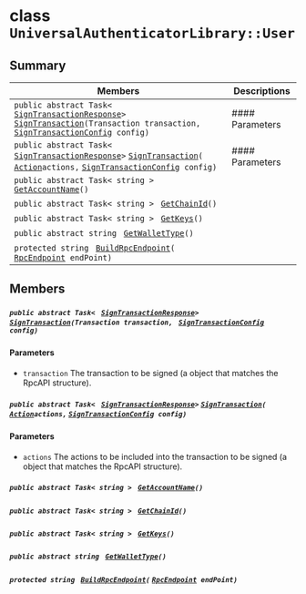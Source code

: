 # class `UniversalAuthenticatorLibrary::User` 

## Summary

 Members                                | Descriptions                                
----------------------------------------|---------------------------------------------
`public abstract Task< ` [`SignTransactionResponse`](UniversalAuthenticatorLibrary--SignTransactionResponse.md)` > ` [`SignTransaction`](#class_universal_authenticator_library_1_1_user_1a8474a94475897ca28fb2b4aedf5fbe56)`(Transaction transaction, ` [`SignTransactionConfig`](UniversalAuthenticatorLibrary--SignTransactionConfig.md)` config)` | #### Parameters
`public abstract Task< ` [`SignTransactionResponse`](UniversalAuthenticatorLibrary--SignTransactionResponse.md)` > ` [`SignTransaction`](#class_universal_authenticator_library_1_1_user_1a4effd9f8beb08d2e389b60d843f1c474)`(` [`Action`](#_example_main_view_8cs_1a24e91c56095a0673d92c6eac6e069a3c)` actions, ` [`SignTransactionConfig`](UniversalAuthenticatorLibrary--SignTransactionConfig.md)` config)` | #### Parameters
`public abstract Task< string > ` [`GetAccountName`](#class_universal_authenticator_library_1_1_user_1a775e8b40319a1310ecb5ccceeb4e09a1)`()` | 
`public abstract Task< string > ` [`GetChainId`](#class_universal_authenticator_library_1_1_user_1a63e9252267067459a97776310f6fb204)`()` | 
`public abstract Task< string > ` [`GetKeys`](#class_universal_authenticator_library_1_1_user_1a0910a057b7d4fb7a9331da132dbcaa08)`()` | 
`public abstract string ` [`GetWalletType`](#class_universal_authenticator_library_1_1_user_1a3280674ce658a5ce896a647576e9ae5e)`()` | 
`protected string ` [`BuildRpcEndpoint`](#class_universal_authenticator_library_1_1_user_1a9ef43a56d7223542b72cbdf6fe15b5e7)`(` [`RpcEndpoint`](UniversalAuthenticatorLibrary--RpcEndpoint.md)` endPoint)` | 

## Members

##### `public abstract Task< ` [`SignTransactionResponse`](UniversalAuthenticatorLibrary--SignTransactionResponse.md)` > ` [`SignTransaction`](#class_universal_authenticator_library_1_1_user_1a8474a94475897ca28fb2b4aedf5fbe56)`(Transaction transaction, ` [`SignTransactionConfig`](UniversalAuthenticatorLibrary--SignTransactionConfig.md)` config)` 

#### Parameters
* `transaction` The transaction to be signed (a object that matches the RpcAPI structure).

##### `public abstract Task< ` [`SignTransactionResponse`](UniversalAuthenticatorLibrary--SignTransactionResponse.md)` > ` [`SignTransaction`](#class_universal_authenticator_library_1_1_user_1a4effd9f8beb08d2e389b60d843f1c474)`(` [`Action`](#_example_main_view_8cs_1a24e91c56095a0673d92c6eac6e069a3c)` actions, ` [`SignTransactionConfig`](UniversalAuthenticatorLibrary--SignTransactionConfig.md)` config)` 

#### Parameters
* `actions` The actions to be included into the transaction to be signed (a object that matches the RpcAPI structure).

##### `public abstract Task< string > ` [`GetAccountName`](#class_universal_authenticator_library_1_1_user_1a775e8b40319a1310ecb5ccceeb4e09a1)`()` 

##### `public abstract Task< string > ` [`GetChainId`](#class_universal_authenticator_library_1_1_user_1a63e9252267067459a97776310f6fb204)`()` 

##### `public abstract Task< string > ` [`GetKeys`](#class_universal_authenticator_library_1_1_user_1a0910a057b7d4fb7a9331da132dbcaa08)`()` 

##### `public abstract string ` [`GetWalletType`](#class_universal_authenticator_library_1_1_user_1a3280674ce658a5ce896a647576e9ae5e)`()` 

##### `protected string ` [`BuildRpcEndpoint`](#class_universal_authenticator_library_1_1_user_1a9ef43a56d7223542b72cbdf6fe15b5e7)`(` [`RpcEndpoint`](UniversalAuthenticatorLibrary--RpcEndpoint.md)` endPoint)` 

